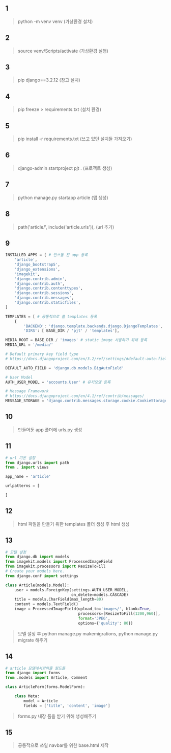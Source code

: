 ## 1

> python -m venv venv (가상환경 설치)

## 2

> source venv/Scripts/activate (가상환경 실행)

## 3

> pip django==3.2.12 (장고 설치)

## 4

> pip freeze > requirements.txt (설치 환경)

## 5

> pip install -r requirements.txt (쓰고 있던 설치들 가져오기)

## 6

> django-admin startproject pjt . (프로젝트 생성)

## 7

> python manage.py startapp article (앱 생성)

## 8

> path('article/', include('article.urls')), (url 추가)

## 9

```python
INSTALLED_APPS = [ # 인스톨 된 app 등록
    'article',
    'django_bootstrap5',
    'django_extensions',
    'imagekit',
    'django.contrib.admin',
    'django.contrib.auth',
    'django.contrib.contenttypes',
    'django.contrib.sessions',
    'django.contrib.messages',
    'django.contrib.staticfiles',
]
```

```python
TEMPLATES = [ # 공통적으로 쓸 templates 등록
    {
        'BACKEND': 'django.template.backends.django.DjangoTemplates',
        'DIRS': [ BASE_DIR / 'pjt' / 'templates'],
```

```python
MEDIA_ROOT = BASE_DIR / 'images' # static image 사용하기 위해 등록
MEDIA_URL = '/media/'

# Default primary key field type
# https://docs.djangoproject.com/en/3.2/ref/settings/#default-auto-field

DEFAULT_AUTO_FIELD = 'django.db.models.BigAutoField'

# User Model
AUTH_USER_MODEL = 'accounts.User' # 유저모델 등록

# Message Framework
# https://docs.djangoproject.com/en/4.1/ref/contrib/messages/
MESSAGE_STORAGE = 'django.contrib.messages.storage.cookie.CookieStorage'
```

## 10

> 만들어둔 app 폴더에 urls.py 생성

## 11

```python
# url 기본 설정
from django.urls import path
from . import views

app_name = 'article'

urlpatterns = [

]

```

## 12

> html 파일을 만들기 위한 templates 폴더 생성 후 html 생성

## 13

```python
# 모델 설정
from django.db import models
from imagekit.models import ProcessedImageField
from imagekit.processors import ResizeToFill
# Create your models here.
from django.conf import settings

class Article(models.Model):
    user = models.ForeignKey(settings.AUTH_USER_MODEL,
                             on_delete=models.CASCADE)
    title = models.CharField(max_length=80)
    content = models.TextField()
    image = ProcessedImageField(upload_to='images/', blank=True,
                                processors=[ResizeToFill(1200,960)],
                                format='JPEG',
                                options={'quality': 80})
```

> 모델 설정 후 python manage.py makemigrations, python manage.py migrate 해주기

## 14

```python
# article 모델에서받아줄 필드들
from django import forms
from .models import Article, Comment

class ArticleForm(forms.ModelForm):

    class Meta:
        model = Article
        fields = ['title', 'content', 'image']
```

> forms.py 내장 폼을 받기 위해 생성해주기

## 15

> 공통적으로 쓰일 navbar를 위한 base.html 제작
